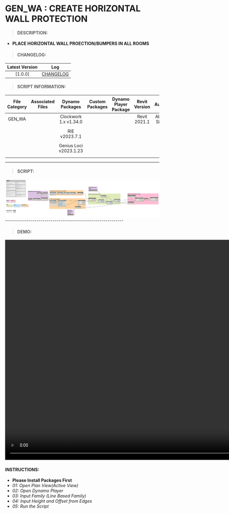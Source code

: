 # GEN_WA : CREATE HORIZONTAL WALL PROTECTION

> #### DESCRIPTION: 
- **PLACE HORIZONTAL WALL PROECTION/BUMPERS IN ALL ROOMS**

> #### CHANGELOG:

| Latest Version | Log |
| :-------: | :----: | 
|[1.0.0] | [CHANGELOG](/_scripts/_general/WALLS/changelog/GEN_WA_HorizontalWallProtection.md) |

> #### SCRIPT INFORMATION: 

| File Category | Associated Files | Dynamo Packages | Custom Packages | Dynamo Player Package | Revit Version | Author | Reviewed By | File Name & Location | 
| :-------: | :----: | :---: | :---: | :---: | :---: | :---: | :---: | :--: |
| GEN_WA |  | Clockwork 1.x v1.34.0 | | | Revit 2021.1 | Abjeet Singh | | GEN_WA_HorizontalWallProtection |
|        |  | RIE v2023.7.1 | | |              |              | | (https://bimcapcom.sharepoint.com/:u:/s/BCP-Main/Ef0bbvNua2VAgp00XwU-a_EB9VIx_e0jZbTbg-d5UGG-kQ?e=FH48fo) |
|        |  | Genius Loci v2023.1.23 | | |              |              | | |
|        |  | | | |
|        |  |  | | |
------------------------------------------------------------
> #### SCRIPT: 

<img src="./_scripts/_general/WALLS/images/GEN_WA_HorizontalWallProtection.png">
------------------------------------------------------------

> #### DEMO: 

<video width="1280" height="720" controls>
 <source src="./_scripts/_general/WALLS/demo/GEN_WA_HorizontalWallProtection.mp4" type="video/mp4">
</video>

#### INSTRUCTIONS: 
- **Please Install Packages First**
- *01: Open Plan View(Active View)*
- *02: Open Dynamo Player*
- *03: Input Family (Line Based Family)*
- *04: Input Height and Offset from Edges*
- *05: Run the Script*